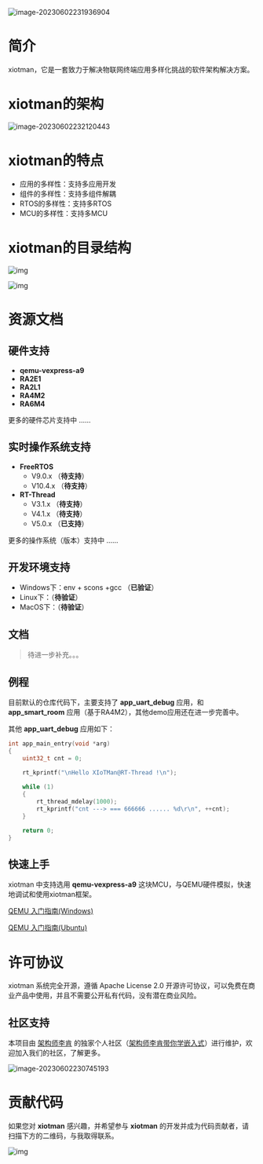 ![image-20230602231936904](docs/xiotman-logo.png)



# 简介

xiotman，它是一套致力于解决物联网终端应用多样化挑战的软件架构解决方案。



# xiotman的架构

![image-20230602232120443](docs/xiotman-architecture.png)



# xiotman的特点

- 应用的多样性：支持多应用开发 
- 组件的多样性：支持多组件解耦 
- RTOS的多样性：支持多RTOS 
- MCU的多样性：支持多MCU



# xiotman的目录结构

![img](docs/xiotman-layers.png)

![img](docs/xiotman-software.png)



# 资源文档

## 硬件支持

- **qemu-vexpress-a9**
- **RA2E1**
- **RA2L1**
- **RA4M2**
- **RA6M4**

更多的硬件芯片支持中 ......



## 实时操作系统支持

- **FreeRTOS**
  - V9.0.x （**待支持**）
  - V10.4.x （**待支持**）
- **RT-Thread**
  - V3.1.x （**待支持**）
  - V4.1.x （**待支持**）
  - V5.0.x （**已支持**）

更多的操作系统（版本）支持中 ......



## 开发环境支持

- Windows下：env + scons +gcc  （**已验证**）
- Linux下：（**待验证**）
- MacOS下：（**待验证**）




## 文档

> 待进一步补充。。。



## 例程

目前默认的仓库代码下，主要支持了 **app_uart_debug** 应用，和 **app_smart_room** 应用（基于RA4M2），其他demo应用还在进一步完善中。

其他 **app_uart_debug** 应用如下：

```c
int app_main_entry(void *arg)
{
	uint32_t cnt = 0;

    rt_kprintf("\nHello XIoTMan@RT-Thread !\n");
    
    while (1)
    {
        rt_thread_mdelay(1000);
        rt_kprintf("cnt ---> === 666666 ...... %d\r\n", ++cnt);
    }

    return 0;
}
```



## **快速上手**

xiotman 中支持选用 **qemu-vexpress-a9** 这块MCU，与QEMU硬件模拟，快速地调试和使用xiotman框架。

[QEMU 入门指南(Windows)](documentation/quick-start/quick_start_qemu/quick_start_qemu.md)

[QEMU 入门指南(Ubuntu)](documentation/quick-start/quick_start_qemu/quick_start_qemu_linux.md)



# **许可协议**

xiotman 系统完全开源，遵循 Apache License 2.0 开源许可协议，可以免费在商业产品中使用，并且不需要公开私有代码，没有潜在商业风险。



## 社区支持

本项目由 [架构师李肯](http://yyds.recan-li.cn) 的独家个人社区（[架构师李肯带你学嵌入式](https://bbs.csdn.net/forums/recan-iot?typeId=2920953)）进行维护，欢迎加入我们的社区，了解更多。

![image-20230602230745193](docs/recan-community.png)



# 贡献代码

如果您对 **xiotman** 感兴趣，并希望参与 **xiotman** 的开发并成为代码贡献者，请扫描下方的二维码，与我取得联系。

![img](docs/wechat.png)
